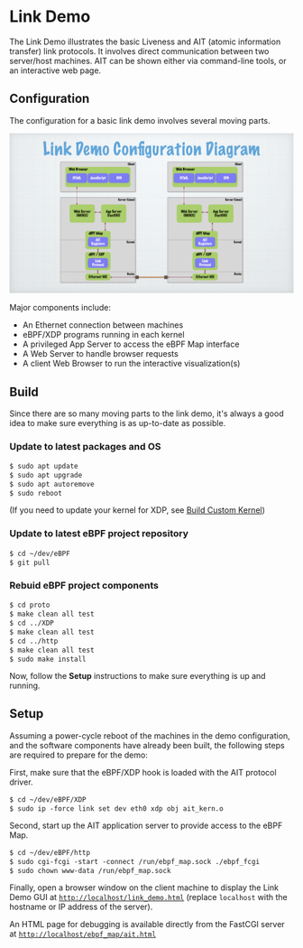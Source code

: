 # Link Demo

The Link Demo illustrates the basic Liveness and AIT (atomic information transfer) link protocols.
It involves direct communication between two server/host machines.
AIT can be shown either via command-line tools,
or an interactive web page.

## Configuration

The configuration for a basic link demo involves several moving parts.

![Configuration Diagram](img/link_demo_cfg.png)

Major components include:
  * An Ethernet connection between machines
  * eBPF/XDP programs running in each kernel
  * A privileged App Server to access the eBPF Map interface
  * A Web Server to handle browser requests
  * A client Web Browser to run the interactive visualization(s)

## Build

Since there are so many moving parts to the link demo,
it's always a good idea to make sure everything is as up-to-date as possible.

### Update to latest packages and OS
```
$ sudo apt update
$ sudo apt upgrade
$ sudo apt autoremove
$ sudo reboot
```
(If you need to update your kernel for XDP, see [Build Custom Kernel](setup.md#build-custom-kernel))

### Update to latest eBPF project repository
```
$ cd ~/dev/eBPF
$ git pull
```

### Rebuid eBPF project components
```
$ cd proto
$ make clean all test
$ cd ../XDP
$ make clean all test
$ cd ../http
$ make clean all test
$ sudo make install
```

Now, follow the **Setup** instructions to make sure everything is up and running.

## Setup

Assuming a power-cycle reboot of the machines in the demo configuration,
and the software components have already been built,
the following steps are required to prepare for the demo:

First, make sure that the eBPF/XDP hook is loaded with the AIT protocol driver.
```
$ cd ~/dev/eBPF/XDP
$ sudo ip -force link set dev eth0 xdp obj ait_kern.o
```

Second, start up the AIT application server to provide access to the eBPF Map.
```
$ cd ~/dev/eBPF/http
$ sudo cgi-fcgi -start -connect /run/ebpf_map.sock ./ebpf_fcgi
$ sudo chown www-data /run/ebpf_map.sock
```

Finally, open a browser window on the client machine
to display the Link Demo GUI at [`http://localhost/link_demo.html`](http://localhost/link_demo.html)
(replace `localhost` with the hostname or IP address of the server).

An HTML page for debugging is available directly from the FastCGI server at
[`http://localhost/ebpf_map/ait.html`](http://localhost/ebpf_map/ait.html)
